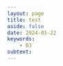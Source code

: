 ```yaml
---
layout: page
title: test
aside: false
date: 2024-05-22
keywords:
    - D3
subtext: 
---
```



<script setup>
import test from "/components/graphs/test.vue";
</script>

<FigureTitle title='Test'/>
<D3PlotContainer>
<test/>
</D3PlotContainer>


